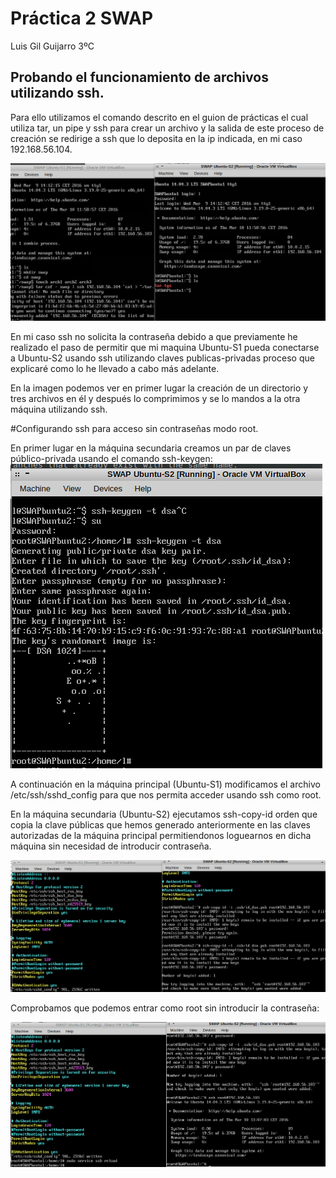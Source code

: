 # Práctica 2 SWAP
Luis Gil Guijarro 3ºC

## Probando el funcionamiento de archivos utilizando ssh.

Para ello utilizamos el comando descrito en el guion de prácticas el cual utiliza tar, un pipe y ssh para crear un archivo y la salida de este proceso de creación se redirige a ssh que lo deposita en la ip indicada, en mi caso 192.168.56.104.

![img](https://github.com/LuisGi93/swap2016/blob/master/practica2/imagenes/tar.png)

En mi caso ssh no solicita la contraseña debido a que previamente he realizado el paso de permitir que mi maquina Ubuntu-S1 pueda conectarse a Ubuntu-S2 usando ssh utilizando claves publicas-privadas proceso que explicaré como lo he llevado a cabo más adelante.

En la imagen podemos ver en primer lugar la creación de un directorio y tres archivos en él y después lo comprimimos y se lo mandos a la otra máquina utilizando ssh.

#Configurando ssh para acceso sin contraseñas modo root.

En primer lugar en la máquina secundaria creamos un par de claves público-privada usando el comando ssh-keygen:
![img](https://github.com/LuisGi93/swap2016/blob/master/practica2/imagenes/ssh1.png)


A continuación en la máquina principal (Ubuntu-S1) modificamos el archivo /etc/ssh/sshd_config para que nos permita acceder usando ssh como root. 

En la máquina secundaria (Ubuntu-S2) ejecutamos ssh-copy-id orden que copia la clave públicas que hemos generado anteriormente en las claves autorizadas de la máquina principal permitiendonos loguearnos en dicha máquina sin necesidad de introducir contraseña.

![img](https://github.com/LuisGi93/swap2016/blob/master/practica2/imagenes/ssh2.png)


Comprobamos que podemos entrar como root sin introducir la contraseña:

![img](https://github.com/LuisGi93/swap2016/blob/master/practica2/imagenes/ssh3.png)

